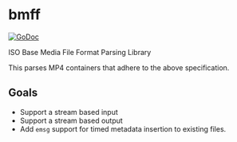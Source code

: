 # bmff
[![GoDoc](https://godoc.org/github.com/itsjamie/bmff?status.svg)](https://godoc.org/github.com/itsjamie/bmff)

ISO Base Media File Format Parsing Library

This parses MP4 containers that adhere to the above specification.

## Goals
- Support a stream based input
- Support a stream based output
- Add `emsg` support for timed metadata insertion to existing files.

